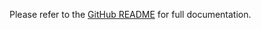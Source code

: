 <!-- README for NPM; the one for GitHub is in .github directory. -->

Please refer to the [GitHub README](https://github.com/ivan7237d/library-starter) for full documentation.
